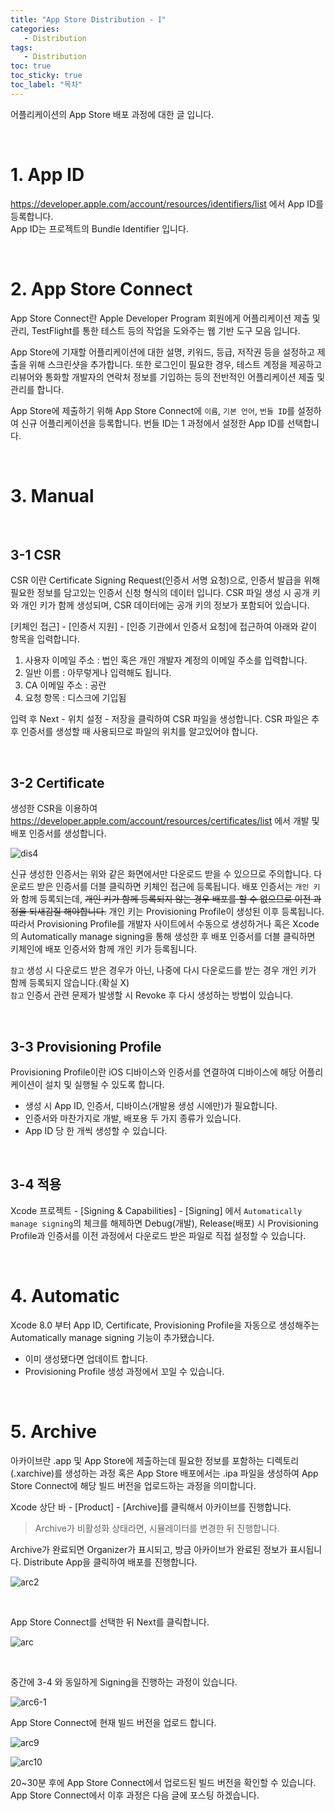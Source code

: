 ```yaml
---
title: "App Store Distribution - 𝖨"
categories: 
   - Distribution
tags:
   - Distribution
toc: true
toc_sticky: true
toc_label: "목차"
---
```


어플리케이션의 App Store 배포 과정에 대한 글 입니다.

<br/>

# 1. App ID

https://developer.apple.com/account/resources/identifiers/list 에서 App ID를 등록합니다.   
App ID는 프로젝트의 Bundle Identifier 입니다.

<br/>

# 2. App Store Connect

App Store Connect란 Apple Developer Program 회원에게 어플리케이션 제출 및 관리, TestFlight를 통한 테스트 등의 작업을 도와주는 웹 기반 도구 모음 입니다.

App Store에 기재할 어플리케이션에 대한 설명, 키워드, 등급, 저작권 등을 설정하고 제출을 위해 스크린샷을 추가합니다.
또한 로그인이 필요한 경우, 테스트 계정을 제공하고 리뷰어와 통화할 개발자의 연락처 정보를 기입하는 등의 전반적인 어플리케이션 제출 및 관리를 합니다.

App Store에 제출하기 위해 App Store Connect에 `이름`, `기본 언어`, `번들 ID`를 설정하여 신규 어플리케이션을 등록합니다.  번들 ID는 1 과정에서 설정한 App ID를 선택합니다.

<br/>

# 3. Manual

<br/>

## 3-1 CSR

CSR 이란 Certificate Signing Request(인증서 서명 요청)으로, 인증서 발급을 위해 필요한 정보를 담고있는 인증서 신청 형식의 데이터 입니다. CSR 파일 생성 시 공개 키와 개인 키가 함께 생성되며, CSR 데이터에는 공개 키의 정보가 포함되어 있습니다.

[키체인 접근] - [인증서 지원] - [인증 기관에서 인증서 요청]에 접근하여 아래와 같이 항목을 입력합니다.

1. 사용자 이메일 주소 : 법인 혹은 개인 개발자 계정의 이메일 주소를 입력합니다.
2. 일반 이름 : 아무렇게나 입력해도 됩니다.
3. CA 이메일 주소 : 공란
4. 요청 항목 : 디스크에 기입됨

입력 후 Next - 위치 설정 - 저장을 클릭하여 CSR 파일을 생성합니다. CSR 파일은 추후 인증서를 생성할 때 사용되므로 파일의 위치를 알고있어야 합니다.

<br/>

## 3-2 Certificate

생성한 CSR을 이용하여 https://developer.apple.com/account/resources/certificates/list 에서 개발 및 배포 인증서를 생성합니다.

![dis4](https://user-images.githubusercontent.com/61190690/104118787-de899a80-536e-11eb-87c0-fdfd0a3d9ede.png)

신규 생성한 인증서는 위와 같은 화면에서만 다운로드 받을 수 있으므로 주의합니다. 다운로드 받은 인증서를 더블 클릭하면 키체인 접근에 등록됩니다. 배포 인증서는 `개인 키`와 함께 등록되는데, ~~개인 키가 함께 등록되지 않는 경우 배포를 할 수 없으므로 이전 과정을 되새김질 해야합니다.~~ 개인 키는 Provisioning Profile이 생성된 이후 등록됩니다. 따라서 Provisioning Profile를 개발자 사이트에서 수동으로 생성하거나 혹은 Xcode의 Automatically manage signing을 통해 생성한 후 배포 인증서를 더블 클릭하면 키체인에 배포 인증서와 함께 개인 키가 등록됩니다.

`참고` 생성 시 다운로드 받은 경우가 아닌, 나중에 다시 다운로드를 받는 경우 개인 키가 함께 등록되지 않습니다.(확실 X)   
`참고` 인증서 관련 문제가 발생할 시 Revoke 후 다시 생성하는 방법이 있습니다.

<br/>

## 3-3 Provisioning Profile

Provisioning Profile이란 iOS 디바이스와 인증서를 연결하여 디바이스에 해당 어플리케이션이 설치 및 실행될 수 있도록 합니다.

- 생성 시 App ID, 인증서, 디바이스(개발용 생성 시에만)가 필요합니다.
- 인증서와 마찬가지로 개발, 배포용 두 가지 종류가 있습니다.
- App ID 당 한 개씩 생성할 수 있습니다.

<br/>

## 3-4 적용

Xcode 프로젝트 - [Signing & Capabilities] - [Signing] 에서 `Automatically manage signing`의 체크를 해제하면 Debug(개발), Release(배포) 시 Provisioning Profile과 인증서를 이전 과정에서 다운로드 받은 파일로 직접 설정할 수 있습니다.

<br/>

# 4. Automatic

Xcode 8.0 부터 App ID, Certificate, Provisioning Profile을 자동으로 생성해주는 Automatically manage signing 기능이 추가됐습니다. 

- 이미 생성됐다면 업데이트 합니다.
- Provisioning Profile 생성 과정에서 꼬일 수 있습니다.

<br/>

# 5. Archive

아카이브란 .app 및 App Store에 제출하는데 필요한 정보를 포함하는 디렉토리(.xarchive)를 생성하는 과정 혹은 App Store 배포에서는 .ipa 파일을 생성하여 App Store Connect에 해당 빌드 버전을 업로드하는 과정을 의미합니다.

Xcode 상단 바 - [Product] - [Archive]를 클릭해서 아카이브를 진행합니다.

> Archive가 비활성화 상태라면, 시뮬레이터를 변경한 뒤 진행합니다.

Archive가 완료되면 Organizer가 표시되고, 방금 아카이브가 완료된 정보가 표시됩니다. Distribute App을 클릭하여 배포를 진행합니다.

![arc2](https://user-images.githubusercontent.com/61190690/104119749-0e3ba100-5375-11eb-9aa7-417134f801a2.png)

<br/>

App Store Connect를 선택한 뒤 Next를 클릭합니다.

![arc](https://user-images.githubusercontent.com/61190690/104120742-93768400-537c-11eb-8698-14ea728797bf.png)

<br/>

중간에 3-4 와 동일하게 Signing을 진행하는 과정이 있습니다.

![arc6-1](https://user-images.githubusercontent.com/61190690/104121324-89568480-5380-11eb-86a7-33813e109e38.png)


App Store Connect에 현재 빌드 버전을 업로드 합니다.

![arc9](https://user-images.githubusercontent.com/61190690/104121398-45b04a80-5381-11eb-824e-1747565b91d4.png)


![arc10](https://user-images.githubusercontent.com/61190690/104121402-4812a480-5381-11eb-87e6-a59fa2b04e06.png)

20~30분 후에 App Store Connect에서 업로드된 빌드 버전을 확인할 수 있습니다.
App Store Connect에서 이후 과정은 다음 글에 포스팅 하겠습니다.